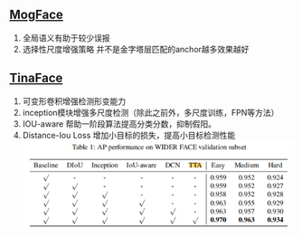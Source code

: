 ## [MogFace](https://arxiv.org/pdf/2103.11139.pdf)
1. 全局语义有助于较少误报
2. 选择性尺度增强策略  并不是金字塔层匹配的anchor越多效果越好

## [TinaFace](https://arxiv.org/pdf/2011.13183.pdf)
1. 可变形卷积增强检测形变能力
2. inception模块增强多尺度检测（除此之前外，多尺度训练，FPN等方法）
3. IOU-aware 帮助一阶段算法提高分类分数，抑制假阳。
4. Distance-Iou Loss 增加小目标的损失，提高小目标检测性能
![img.png](../img/TinaFace.png)